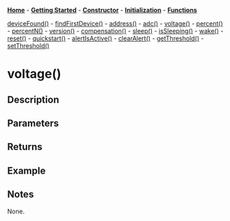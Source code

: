 [**Home**](https://porrey.github.io/max1704x) -
[**Getting Started**](https://porrey.github.io/max1704x/getting-started) -
[**Constructor**](https://porrey.github.io/max1704x/constructor) -
[**Initialization**](https://porrey.github.io/max1704x/initialization) -
[**Functions**](https://porrey.github.io/max1704x/functions)

[deviceFound()](https://porrey.github.io/max1704x/functions/deviceFound) -
[findFirstDevice()](https://porrey.github.io/max1704x/functions/findFirstDevice) -
[address()](https://porrey.github.io/max1704x/functions/address) -
[adc()](https://porrey.github.io/max1704x/functions/adc) -
[voltage()](https://porrey.github.io/max1704x/functions/voltage) -
[percent()](https://porrey.github.io/max1704x/functions/percent) -
[percentN()](https://porrey.github.io/max1704x/functions/percentN) -
[version()](https://porrey.github.io/max1704x/functions/version) -
[compensation()](https://porrey.github.io/max1704x/functions/compensation) -
[sleep()](https://porrey.github.io/max1704x/functions/sleep) -
[isSleeping()](https://porrey.github.io/max1704x/functions/isSleeping) -
[wake()](https://porrey.github.io/max1704x/functions/wake) -
[reset()](https://porrey.github.io/max1704x/functions/reset) -
[quickstart()](https://porrey.github.io/max1704x/functions/quickstart) -
[alertIsActive()](https://porrey.github.io/max1704x/functions/alertIsActive) -
[clearAlert()](https://porrey.github.io/max1704x/functions/clearAlert) -
[getThreshold()](https://porrey.github.io/max1704x/functions/getThreshold) -
[setThreshold()](https://porrey.github.io/max1704x/functions/setThreshold)

# voltage()
## Description


## Parameters


## Returns


## Example


## Notes
None.